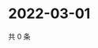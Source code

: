 # 2022-03-01

共 0 条

<!-- BEGIN WEIBO -->
<!-- 最后更新时间 Tue Mar 01 2022 18:41:28 GMT+0800 (China Standard Time) -->

<!-- END WEIBO -->
